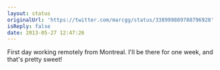 ```yaml
---
layout: status
originalUrl: 'https://twitter.com/marcgg/status/338999889788796928'
isReply: false
date: 2013-05-27 12:47:26
---
```


First day working remotely from Montreal. I'll be there for one week, and that's pretty sweet!
